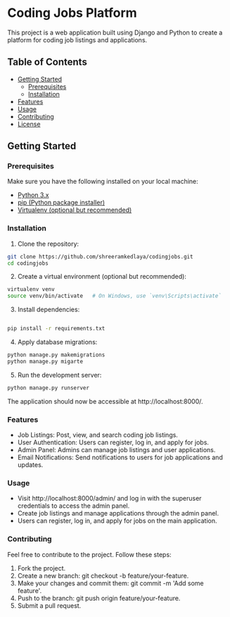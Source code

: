 # Coding Jobs Platform

This project is a web application built using Django and Python to create a platform for coding job listings and applications.

## Table of Contents

- [Getting Started](#getting-started)
  - [Prerequisites](#prerequisites)
  - [Installation](#installation)
- [Features](#features)
- [Usage](#usage)
- [Contributing](#contributing)
- [License](#license)

## Getting Started

### Prerequisites

Make sure you have the following installed on your local machine:

- [Python 3.x](https://www.python.org/ftp/python/3.12.0/python-3.12.0-amd64.exe)
- [pip (Python package installer)](https://pip.pypa.io/en/stable/cli/pip_download/)
- [Virtualenv (optional but recommended)](https://pypi.org/project/virtualenv/)

### Installation

1. Clone the repository:

```bash
git clone https://github.com/shreeramkedlaya/codingjobs.git
cd codingjobs
```
2. Create a virtual environment (optional but recommended):

```bash
virtualenv venv
source venv/bin/activate   # On Windows, use `venv\Scripts\activate`
```
3. Install dependencies:

```bash

pip install -r requirements.txt
```
4. Apply database migrations:

```bash
python manage.py makemigrations
python manage.py migarte
```
5. Run the development server:

```bash
python manage.py runserver
```

The application should now be accessible at http://localhost:8000/.

### Features
 - Job Listings: Post, view, and search coding job listings.
 - User Authentication: Users can register, log in, and apply for jobs.
 - Admin Panel: Admins can manage job listings and user applications.
 - Email Notifications: Send notifications to users for job applications and updates.
### Usage
 - Visit http://localhost:8000/admin/ and log in with the superuser credentials to access the admin panel.
 - Create job listings and manage applications through the admin panel.
 - Users can register, log in, and apply for jobs on the main application.

### Contributing
Feel free to contribute to the project. Follow these steps:

1. Fork the project.
2. Create a new branch: git checkout -b feature/your-feature.
3. Make your changes and commit them: git commit -m 'Add some feature'.
4. Push to the branch: git push origin feature/your-feature.
5. Submit a pull request.